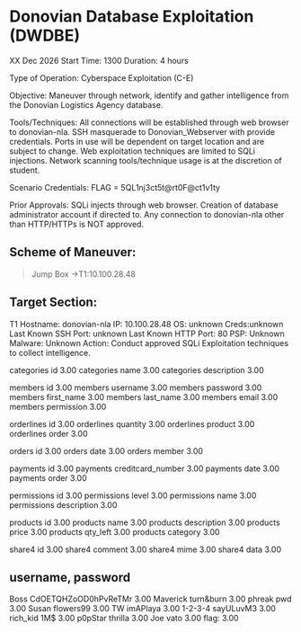 # Donovian Database Exploitation (DWDBE)
XX Dec 2026
Start Time: 1300
Duration: 4 hours

Type of Operation: Cyberspace Exploitation (C-E)

Objective: Maneuver through network, identify and gather intelligence from the Donovian Logistics Agency database.

Tools/Techniques: All connections will be established through web browser to donovian-nla. SSH masquerade to Donovian_Webserver with provide credentials. Ports in use will be dependent on target location and are subject to change. Web exploitation techniques are limited to SQLi injections. Network scanning tools/technique usage is at the discretion of student.

Scenario Credentials: FLAG = 5QL1nj3ct5t@rt0F@ct1v1ty

Prior Approvals: SQLi injects through web browser. Creation of database administrator account if directed to. Any connection to donovian-nla other than HTTP/HTTPs is NOT approved.

## Scheme of Maneuver:
>Jump Box
->T1:10.100.28.48

## Target Section:

T1
Hostname: donovian-nla
IP: 10.100.28.48
OS: unknown
Creds:unknown
Last Known SSH Port: unknown
Last Known HTTP Port: 80
PSP: Unknown
Malware: Unknown
Action: Conduct approved SQLi Exploitation techniques to collect intelligence.

categories	id	3.00
categories	name	3.00
categories	description	3.00

members	id	3.00
members	username	3.00
members	password	3.00
members	first_name	3.00
members	last_name	3.00
members	email	3.00
members	permission	3.00

orderlines	id	3.00
orderlines	quantity	3.00
orderlines	product	3.00
orderlines	order	3.00

orders	id	3.00
orders	date	3.00
orders	member	3.00

payments	id	3.00
payments	creditcard_number	3.00
payments	date	3.00
payments	order	3.00

permissions	id	3.00
permissions	level	3.00
permissions	name	3.00
permissions	description	3.00

products	id	3.00
products	name	3.00
products	description	3.00
products	price	3.00
products	qty_left	3.00
products	category	3.00

share4	id	3.00
share4	comment	3.00
share4	mime	3.00
share4	data	3.00

## username, password
Boss	CdOETQHZoOD0hPvReTMr	3.00
Maverick	turn&burn	3.00
phreak	pwd	3.00
Susan	flowers99	3.00
TW	imAPlaya	3.00
1-2-3-4	sayULuvM3	3.00
rich_kid	1M$	3.00
p0pStar	thrilla	3.00
Joe	vato	3.00
	flag:	3.00

